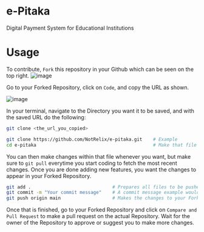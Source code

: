 # e-Pitaka

Digital Payment System for Educational Institutions

# Usage

To contribute, `Fork` this repository in your Github which can be seen on the top right.
![image](https://github.com/NotRelix/e-pitaka/assets/111989096/089875d8-74bc-4919-809c-b4ff11e82c79)


Go to your Forked Repository, click on `Code`, and copy the URL as shown.

![image](https://github.com/NotRelix/e-pitaka/assets/111989096/09e93194-be12-423d-845b-64540ac63a0e)

In your terminal, navigate to the Directory you want it to be saved, and with the saved URL do the following:
```bash
git clone <the_url_you_copied>

git clone https://github.com/NotRelix/e-pitaka.git    # Example
cd e-pitaka                                           # Make that file the current directory
```

You can then make changes within that file whenever you want, but make sure to `git pull` everytime you start coding to fetch the most recent changes.
Once you are done adding new features, you want the changes to appear in your Forked Repository.
```bash
git add .                              # Prepares all files to be pushed
git commit -m "Your commit message"    # A commit message example would be "fix: handle zero division"
git push origin main                   # Makes the changes to your Forked Repository
```

Once that is finished, go to your Forked Repository and click on `Compare and Pull Request` to make a pull request on the actual Repository.
Wait for the owner of the Repository to approve or suggest you to make more changes.
